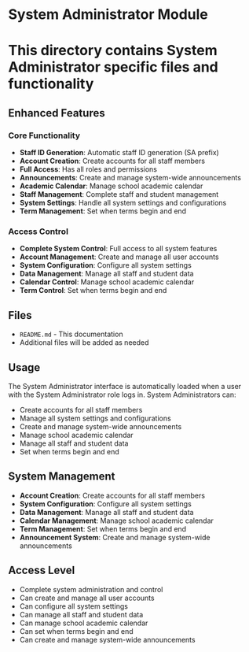 # System Administrator Module
# This directory contains System Administrator specific files and functionality

## Enhanced Features

### Core Functionality
- **Staff ID Generation**: Automatic staff ID generation (SA prefix)
- **Account Creation**: Create accounts for all staff members
- **Full Access**: Has all roles and permissions
- **Announcements**: Create and manage system-wide announcements
- **Academic Calendar**: Manage school academic calendar
- **Staff Management**: Complete staff and student management
- **System Settings**: Handle all system settings and configurations
- **Term Management**: Set when terms begin and end

### Access Control
- **Complete System Control**: Full access to all system features
- **Account Management**: Create and manage all user accounts
- **System Configuration**: Configure all system settings
- **Data Management**: Manage all staff and student data
- **Calendar Control**: Manage school academic calendar
- **Term Control**: Set when terms begin and end

## Files
- `README.md` - This documentation
- Additional files will be added as needed

## Usage

The System Administrator interface is automatically loaded when a user with the System Administrator role logs in. System Administrators can:
- Create accounts for all staff members
- Manage all system settings and configurations
- Create and manage system-wide announcements
- Manage school academic calendar
- Manage all staff and student data
- Set when terms begin and end

## System Management

- **Account Creation**: Create accounts for all staff members
- **System Configuration**: Configure all system settings
- **Data Management**: Manage all staff and student data
- **Calendar Management**: Manage school academic calendar
- **Term Management**: Set when terms begin and end
- **Announcement System**: Create and manage system-wide announcements

## Access Level
- Complete system administration and control
- Can create and manage all user accounts
- Can configure all system settings
- Can manage all staff and student data
- Can manage school academic calendar
- Can set when terms begin and end
- Can create and manage system-wide announcements
